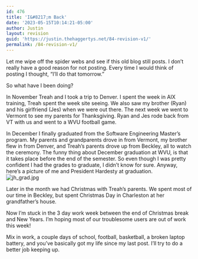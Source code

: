 ```yaml
---
id: 476
title: 'I&#8217;m Back'
date: '2023-05-15T10:14:21-05:00'
author: Justin
layout: revision
guid: 'https://justin.thehaggertys.net/84-revision-v1/'
permalink: /84-revision-v1/
---
```


Let me wipe off the spider webs and see if this old blog still posts. I don’t really have a good reason for not posting. Every time I would think of posting I thought, “I’ll do that tomorrow.”

So what have I been doing?

In November Treah and I took a trip to Denver. I spent the week in AIX training, Treah spent the week site seeing. We also saw my brother (Ryan) and his girlfriend (Jes) when we were out there. The next week we went to Vermont to see my parents for Thanksgiving. Ryan and Jes rode back from VT with us and went to a WVU football game.

In December I finally graduated from the Software Engineering Master’s program. My parents and grandparents drove in from Vermont, my brother flew in from Denver, and Treah’s parents drove up from Beckley, all to watch the ceremony. The funny thing about December graduation at WVU, is that it takes place before the end of the semester. So even though I was pretty confident I had the grades to graduate, I didn’t know for sure. Anyway, here’s a picture of me and President Hardesty at graduation.  
![jh_grad.jpg](https://justin.thehaggertys.net/wp-content/uploads/2006/12/jh_grad.jpg)

Later in the month we had Christmas with Treah’s parents. We spent most of our time in Beckley, but spent Christmas Day in Charleston at her grandfather’s house.

Now I’m stuck in the 3 day work week between the end of Christmas break and New Years. I’m hoping most of our troublesome users are out of work this week!

Mix in work, a couple days of school, football, basketball, a broken laptop battery, and you’ve basically got my life since my last post. I’ll try to do a better job keeping up.